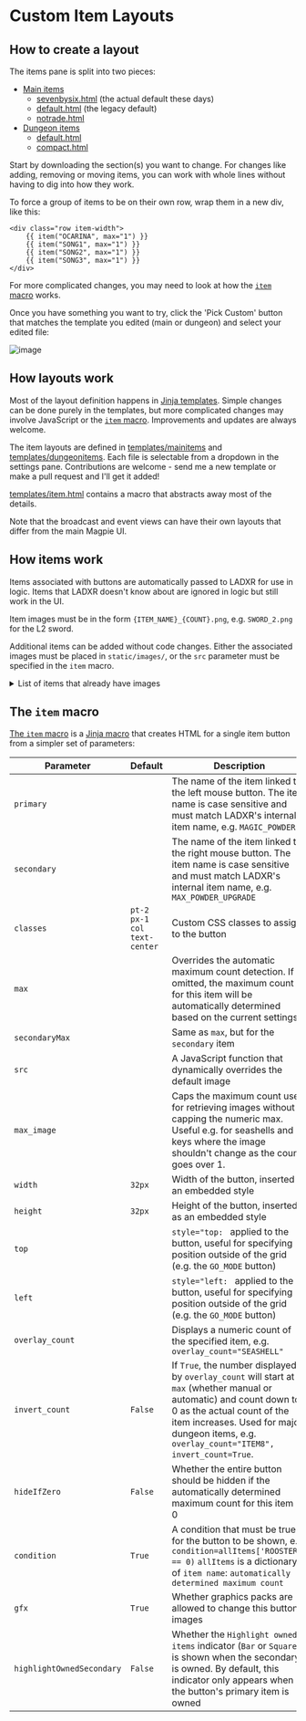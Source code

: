 # Custom Item Layouts

## How to create a layout
The items pane is split into two pieces:
- [Main items](templates/mainitems)
  - [sevenbysix.html](templates/mainitems/sevenbysix.html) (the actual default these days)
  - [default.html](templates/mainitems/default.html) (the legacy default)
  - [notrade.html](templates/mainitems/notrade.html)
- [Dungeon items](templates/dungeonitems)
  - [default.html](templates/dungeonitems/default.html)
  - [compact.html](templates/dungeonitems/compact.html)

Start by downloading the section(s) you want to change. For changes like adding, removing or moving items, you can work with whole lines without having to dig into how they work.

To force a group of items to be on their own row, wrap them in a new div, like this:
```
<div class="row item-width">
    {{ item("OCARINA", max="1") }}
    {{ item("SONG1", max="1") }}
    {{ item("SONG2", max="1") }}
    {{ item("SONG3", max="1") }}
</div>
```

For more complicated changes, you may need to look at how the [`item` macro](#the-item-macro) works.

Once you have something you want to try, click the 'Pick Custom' button that matches the template you edited (main or dungeon) and select your edited file:

![image](https://github.com/kbranch/Magpie/assets/6884577/837663d9-03c9-48e4-994c-47d16d98ad88)

## How layouts work
Most of the layout definition happens in [Jinja templates](https://jinja.palletsprojects.com/en/3.1.x/). Simple changes can be done purely in the templates, but more complicated changes may involve JavaScript or the [`item` macro](#the-item-macro). Improvements and updates are always welcome.

The item layouts are defined in [templates/mainitems](templates/mainitems) and [templates/dungeonitems](templates/dungeonitems). Each file is selectable from a dropdown in the settings pane. Contributions are welcome - send me a new template or make a pull request and I'll get it added!

[templates/item.html](templates/item.html) contains a macro that abstracts away most of the details.

Note that the broadcast and event views can have their own layouts that differ from the main Magpie UI.

## How items work
Items associated with buttons are automatically passed to LADXR for use in logic. Items that LADXR doesn't know about are ignored in logic but still work in the UI.

Item images must be in the form `{ITEM_NAME}_{COUNT}.png`, e.g. `SWORD_2.png` for the L2 sword.

Additional items can be added without code changes. Either the associated images must be placed in `static/images/`, or the `src` parameter must be specified in the `item` macro.

<details>
  <summary>List of items that already have images</summary>
  
- `SWORD`
- `FEATHER`
- `HOOKSHOT`
- `BOW`
- `BOMB`
- `MAGIC_POWDER`
- `MAGIC_ROD`
- `OCARINA`
- `PEGASUS_BOOTS`
- `POWER_BRACELET`
- `BOOMERANG`
- `SHIELD`
- `SHOVEL`
- `TOADSTOOL`
- `TAIL_KEY`
- `SLIME_KEY`
- `ANGLER_KEY`
- `FACE_KEY`
- `BIRD_KEY`
- `FLIPPERS`
- `BOWWOW`
- `SONG1`
- `SONG2`
- `SONG3`
- `BLUE_TUNIC`
- `RED_TUNIC`
- `MAX_ARROWS_UPGRADE`
- `MAX_BOMBS_UPGRADE`
- `MAX_POWDER_UPGRADE`
- `SEASHELL`
- `HEART_CONTAINER`
- `HEART_PIECE`
- `RUPEES_100`
- `RUPEES_20`
- `RUPEES_200`
- `RUPEES_50`
- `RUPEES_500`
- `MEDICINE`
- `GEL`
- `MESSAGE`
- `GOLD_LEAF`,`MEDICINE2`
- `CASTLE_BUTTON`
- `SINGLE_ARROW`
- `ARROWS_10`
- `ANGLER_KEYHOLE`
- `RAFT`
- `ROOSTER`,`MAP1`
- `MAP2`
- `MAP3`
- `MAP4`
- `MAP5`
- `MAP6`
- `MAP7`
- `MAP8`
- `MAP0`,  `COMPASS1`
- `COMPASS2`
- `COMPASS3`
- `COMPASS4`
- `COMPASS5`
- `COMPASS6`
- `COMPASS7`
- `COMPASS8`
- `COMPASS0`,`KEY1`
- `KEY2`
- `KEY3`
- `KEY4`
- `KEY5`
- `KEY6`
- `KEY7`
- `KEY8`
- `KEY0`
- `ITEM1` (the dungeon item counters)
- `ITEM2`
- `ITEM3`
- `ITEM4`
- `ITEM5`
- `ITEM6`
- `ITEM7`
- `ITEM8`
- `ITEM0`
- `REQ1` (the required instrument indicators)
- `REQ2`
- `REQ3`
- `REQ4`
- `REQ5`
- `REQ6`
- `REQ7`
- `REQ8`
- `REQ0`
- `NIGHTMARE_KEY1`
- `NIGHTMARE_KEY2`
- `NIGHTMARE_KEY3`
- `NIGHTMARE_KEY4`
- `NIGHTMARE_KEY5`
- `NIGHTMARE_KEY6`
- `NIGHTMARE_KEY7`
- `NIGHTMARE_KEY8`
- `NIGHTMARE_KEY0`
- `STONE_BEAK1`
- `STONE_BEAK2`
- `STONE_BEAK3`
- `STONE_BEAK4`
- `STONE_BEAK5`
- `STONE_BEAK6`
- `STONE_BEAK7`
- `STONE_BEAK8`
- `STONE_BEAK0`
- `INSTRUMENT1`
- `INSTRUMENT2`
- `INSTRUMENT3`
- `INSTRUMENT4`
- `INSTRUMENT5`
- `INSTRUMENT6`
- `INSTRUMENT7`
- `INSTRUMENT8`
- `INSTRUMENT0`
- `TRADING_ITEM_YOSHI_DOLL`
- `TRADING_ITEM_RIBBON`
- `TRADING_ITEM_DOG_FOOD`
- `TRADING_ITEM_BANANAS`
- `TRADING_ITEM_STICK`
- `TRADING_ITEM_HONEYCOMB`
- `TRADING_ITEM_PINEAPPLE`
- `TRADING_ITEM_HIBISCUS`
- `TRADING_ITEM_LETTER`
- `TRADING_ITEM_BROOM`
- `TRADING_ITEM_FISHING_HOOK`
- `TRADING_ITEM_NECKLACE`
- `TRADING_ITEM_SCALE`
- `TRADING_ITEM_MAGNIFYING_GLASS`
- `TRADING_ITEM_YOSHI_DOLL_CHECKED`
- `TRADING_ITEM_RIBBON_CHECKED`
- `TRADING_ITEM_DOG_FOOD_CHECKED`
- `TRADING_ITEM_BANANAS_CHECKED`
- `TRADING_ITEM_STICK_CHECKED`
- `TRADING_ITEM_HONEYCOMB_CHECKED`
- `TRADING_ITEM_PINEAPPLE_CHECKED`
- `TRADING_ITEM_HIBISCUS_CHECKED`
- `TRADING_ITEM_LETTER_CHECKED`
- `TRADING_ITEM_BROOM_CHECKED`
- `TRADING_ITEM_FISHING_HOOK_CHECKED`
- `TRADING_ITEM_NECKLACE_CHECKED`
- `TRADING_ITEM_SCALE_CHECKED`
- `TRADING_ITEM_MAGNIFYING_GLASS_CHECKED`
- `TOADSTOOL_CHECKED`
- `HAMMER`
</details>

## The `item` macro

[The `item` macro](templates/item.html) is a [Jinja macro](https://jinja.palletsprojects.com/en/3.1.x/templates/#macros) that creates HTML for a single item button from a simpler set of parameters:

| Parameter | Default | Description |
| --------- | ------- | ----------- |
| `primary` | | The name of the item linked to the left mouse button. The item name is case sensitive and must match LADXR's internal item name, e.g. `MAGIC_POWDER` |
| `secondary` | | The name of the item linked to the right mouse button. The item name is case sensitive and must match LADXR's internal item name, e.g. `MAX_POWDER_UPGRADE` |
| `classes` | `pt-2 px-1 col text-center` | Custom CSS classes to assign to the button |
| `max` | | Overrides the automatic maximum count detection. If omitted, the maximum count for this item will be automatically determined based on the current settings. |
| `secondaryMax` | | Same as `max`, but for the `secondary` item |
| `src` | | A JavaScript function that dynamically overrides the default image |
| `max_image` | | Caps the maximum count used for retrieving images without capping the numeric max. Useful e.g. for seashells and keys where the image shouldn't change as the count goes over 1. |
| `width` | `32px` | Width of the button, inserted as an embedded style |
| `height` | `32px` | Height of the button, inserted as an embedded style |
| `top` | | `style="top: ` applied to the button, useful for specifying position outside of the grid (e.g. the `GO_MODE` button) |
| `left` | | `style="left: ` applied to the button, useful for specifying position outside of the grid (e.g. the `GO_MODE` button) |
| `overlay_count` | | Displays a numeric count of the specified item, e.g. `overlay_count="SEASHELL"` |
| `invert_count` | `False` | If `True`, the number displayed by `overlay_count` will start at `max` (whether manual or automatic) and count down to 0 as the actual count of the item increases. Used for major dungeon items, e.g. `overlay_count="ITEM8", invert_count=True`. |
| `hideIfZero` | `False` | Whether the entire button should be hidden if the automatically determined maximum count for this item is 0 |
| `condition` | `True` | A condition that must be true for the button to be shown, e.g. `condition=allItems['ROOSTER'] == 0)` `allItems` is a dictionary of `item name`: `automatically determined maximum count` |
| `gfx` | `True` | Whether graphics packs are allowed to change this button's images |
| `highlightOwnedSecondary` | `False` | Whether the `Highlight owned items` indicator (`Bar` or `Square`) is shown when the secondary is owned. By default, this indicator only appears when the button's primary item is owned |

